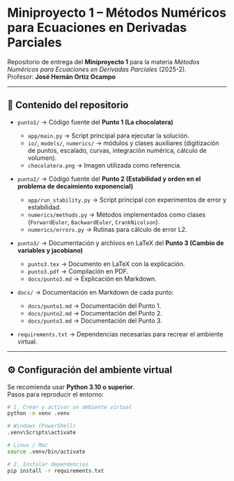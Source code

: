 # Miniproyecto 1 – Métodos Numéricos para Ecuaciones en Derivadas Parciales

Repositorio de entrega del **Miniproyecto 1** para la materia *Métodos Numéricos para Ecuaciones en Derivadas Parciales* (2025-2).  
Profesor: **José Hernán Ortiz Ocampo**

---

## 📂 Contenido del repositorio

- `punto1/` → Código fuente del **Punto 1 (La chocolatera)**  
  - `app/main.py` → Script principal para ejecutar la solución.  
  - `io/`, `models/`, `numerics/` → módulos y clases auxiliares (digitización de puntos, escalado, curvas, integración numérica, cálculo de volumen).  
  - `chocolatera.png` → Imagen utilizada como referencia.  

- `punto2/` → Código fuente del **Punto 2 (Estabilidad y orden en el problema de decaimiento exponencial)**  
  - `app/run_stability.py` → Script principal con experimentos de error y estabilidad.  
  - `numerics/methods.py` → Métodos implementados como clases (`ForwardEuler`, `BackwardEuler`, `CrankNicolson`).  
  - `numerics/errors.py` → Rutinas para cálculo de error L2.  

- `punto3/` → Documentación y archivos en LaTeX del **Punto 3 (Cambio de variables y jacobiano)**  
  - `punto3.tex` → Documento en LaTeX con la explicación.  
  - `punto3.pdf` → Compilación en PDF.  
  - `docs/punto3.md` → Explicación en Markdown.  

- `docs/` → Documentación en Markdown de cada punto:  
  - `docs/punto1.md` → Documentación del Punto 1.  
  - `docs/punto2.md` → Documentación del Punto 2.  
  - `docs/punto3.md` → Documentación del Punto 3.  

- `requirements.txt` → Dependencias necesarias para recrear el ambiente virtual.  

---

## ⚙️ Configuración del ambiente virtual

Se recomienda usar **Python 3.10 o superior**.  
Pasos para reproducir el entorno:

```bash
# 1. Crear y activar un ambiente virtual
python -m venv .venv

# Windows (PowerShell)
.venv\Scripts\activate

# Linux / Mac
source .venv/bin/activate

# 2. Instalar dependencias
pip install -r requirements.txt
